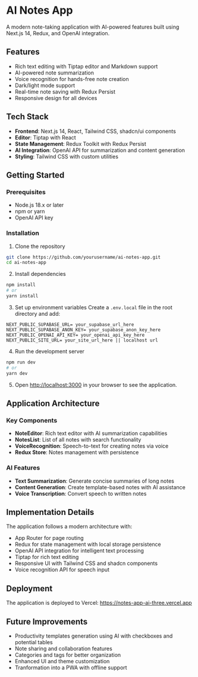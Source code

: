 # AI Notes App

A modern note-taking application with AI-powered features built using Next.js 14, Redux, and OpenAI integration.

## Features

- Rich text editing with Tiptap editor and Markdown support
- AI-powered note summarization
- Voice recognition for hands-free note creation
- Dark/light mode support
- Real-time note saving with Redux Persist
- Responsive design for all devices

## Tech Stack

- **Frontend**: Next.js 14, React, Tailwind CSS, shadcn/ui components
- **Editor**: Tiptap with React
- **State Management**: Redux Toolkit with Redux Persist
- **AI Integration**: OpenAI API for summarization and content generation
- **Styling**: Tailwind CSS with custom utilities

## Getting Started

### Prerequisites

- Node.js 18.x or later
- npm or yarn
- OpenAI API key

### Installation

1. Clone the repository
```bash
git clone https://github.com/yourusername/ai-notes-app.git
cd ai-notes-app
```

2. Install dependencies
```bash
npm install
# or
yarn install
```

3. Set up environment variables
Create a `.env.local` file in the root directory and add:
```
NEXT_PUBLIC_SUPABASE_URL= your_supabase_url_here
NEXT_PUBLIC_SUPABASE_ANON_KEY= your_supabase_anon_key_here
NEXT_PUBLIC_OPENAI_API_KEY= your_openai_api_key_here
NEXT_PUBLIC_SITE_URL= your_site_url_here || localhost url
```

4. Run the development server
```bash
npm run dev
# or
yarn dev
```

5. Open [http://localhost:3000](http://localhost:3000) in your browser to see the application.

## Application Architecture

### Key Components

- **NoteEditor**: Rich text editor with AI summarization capabilities
- **NotesList**: List of all notes with search functionality
- **VoiceRecognition**: Speech-to-text for creating notes via voice
- **Redux Store**: Notes management with persistence

### AI Features

- **Text Summarization**: Generate concise summaries of long notes
- **Content Generation**: Create template-based notes with AI assistance
- **Voice Transcription**: Convert speech to written notes

## Implementation Details

The application follows a modern architecture with:

- App Router for page routing
- Redux for state management with local storage persistence
- OpenAI API integration for intelligent text processing
- Tiptap for rich text editing
- Responsive UI with Tailwind CSS and shadcn components
- Voice recognition API for speech input

## Deployment

The application is deployed to Vercel:
https://notes-app-ai-three.vercel.app

## Future Improvements

- Productivity templates generation using AI with checkboxes and potential tables
- Note sharing and collaboration features
- Categories and tags for better organization
- Enhanced UI and theme customization
- Tranformation into a PWA with offline support